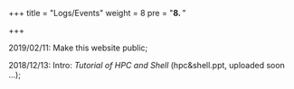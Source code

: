 +++
title = "Logs/Events"
weight = 8
pre = "<b>8. </b>"

+++

2019/02/11: Make this website public;

2018/12/13: Intro: *Tutorial of HPC and Shell* (hpc&shell.ppt, uploaded soon ...);
